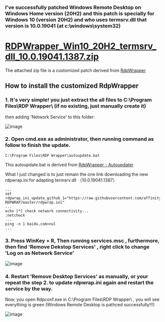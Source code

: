 ### I've successfully patched Windows Remote Desktop on Windows Home version (20H2) and this patch is specially for Windows 10 (version 20H2) and who uses termsrv.dll that version is 10.0.19041 (at c:\windows\system32)
# [RDPWrapper_Win10_20H2_termsrv_dll_10.0.19041.1387.zip](https://github.com/simonchen/RDPWrapper_Win10_20H2_termsrv_dll_10.0.19041.1387/blob/main/RDPWrapper_Win10_20H2_termsrv_dll_10.0.19041.1387.zip)

The attached zip file is a customized patch derived from [RdpWrapper](https://github.com/stascorp/rdpwrap)

## How to install the customized RdpWrapper
### 1. It's very simple! you just extract the all files to C:\Program Files\RDP Wrapper\ (if no existing, just manually create it)
then adding 'Network Service' to this folder:

![image](https://user-images.githubusercontent.com/345840/154181634-7d8dd8e3-6cf1-4659-9246-da942dd1ac82.png)

### 2. Open cmd.exe as administrator, then running command as follow to finish the update.
```
C:\Program Files\RDP Wrapper\autoupdate.bat
```
This autoupdate.bat is derived from [RdpWrapper - Autoupdater](https://github.com/asmtron/rdpwrap/blob/master/binary-download.md)

What I just changed is to just remain the one link downloading the new rdpwrap.ini for adapting termsrv.dll （10.0.19041.1387）
```
...
set rdpwrap_ini_update_github_1="https://raw.githubusercontent.com/affinityv/INI-RDPWRAP/master/rdpwrap.ini"
...
echo [*] check network connectivity...
:netcheck
...
ping -n 1 baidu.com>nul
...
```

### 3. Press WinKey + R, Then running services.msc , furthermore, then find 'Remove Dekstop Services' , right click to change 'Log on as Network Service'

![image](https://user-images.githubusercontent.com/345840/154183478-fda2fd45-3897-40cc-b153-08145ed586d4.png)

### 4. Restart 'Remove Desktop Services' as manually, or your repeat the step 2. to update rdpwrap.ini again and restart the service by the way.

Now, you open Rdpconf.exe in C:\Program Files\RDP Wrapper\ , you will see everything is green (Windows Remote Desktop is pathced successfully!!!)

![image](https://user-images.githubusercontent.com/345840/154184049-8e9ecffe-a267-4ddd-b7bb-18263c03cabe.png)

